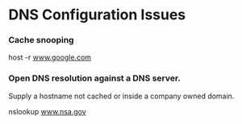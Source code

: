 # DNS Configuration Issues

### Cache snooping
host -r www.google.com <nameserverIP>

### Open DNS resolution against a DNS server.
Supply a hostname not cached or inside a company owned domain.

nslookup www.nsa.gov <nameserverIP>

